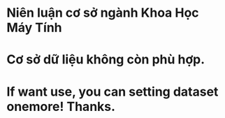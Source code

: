 # Niên luận cơ sở ngành Khoa Học Máy Tính
# Cơ sở dữ liệu không còn phù hợp.
# If want use, you can setting dataset onemore! Thanks.

